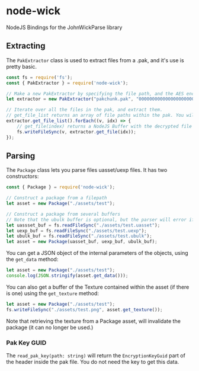 # node-wick

NodeJS Bindings for the JohnWickParse library

## Extracting

The `PakExtractor` class is used to extract files from a .pak, and it's use is pretty basic.

```javascript
const fs = require('fs');
const { PakExtractor } = require('node-wick');

// Make a new PakExtractor by specifying the file path, and the AES encryption key as a hexadecimal string.
let extractor = new PakExtractor("pakchunk.pak", "0000000000000000000000000000000000000000000000000000000000000000");

// Iterate over all the files in the pak, and extract them.
// get_file_list returns an array of file paths within the pak. You will need the index in the array to extract the files.
extractor.get_file_list().forEach((v, idx) => {
    // get_file(index) returns a NodeJS Buffer with the decrypted file contents.
    fs.writeFileSync(v, extractor.get_file(idx));
});
```

## Parsing

The `Package` class lets you parse files uasset/uexp files. It has two constructors:
```javascript
const { Package } = require('node-wick');

// Construct a package from a filepath
let asset = new Package("./assets/test");

// Construct a package from several buffers
// Note that the ubulk buffer is optional, but the parser will error if you try to parse an asset that requires it.
let uassset_buf = fs.readFileSync("./assets/test.uasset");
let uexp_buf = fs.readFileSync("./assets/test.uexp");
let ubulk_buf = fs.readFileSync("./assets/test.ubulk");
let asset = new Package(uasset_buf, uexp_buf, ubulk_buf);
```

You can get a JSON object of the internal parameters of the objects, using the `get_data` method:

```javascript
let asset = new Package("./assets/test");
console.log(JSON.stringify(asset.get_data()));
```

You can also get a buffer of the Texture contained within the asset (if there is one) using the `get_texture` method:

```javascript
let asset = new Package("./assets/test");
fs.writeFileSync("./assets/test.png", asset.get_texture());
```

Note that retrieving the texture from a Package asset, will invalidate the package (it can no longer be used.)

### Pak Key GUID

The `read_pak_key(path: string)` will return the `EncryptionKeyGuid` part of the header inside the pak file. You do not need the key to get this data.
